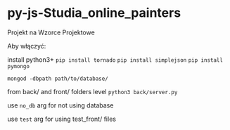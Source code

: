 # py-js-Studia_online_painters
Projekt na Wzorce Projektowe

Aby włączyć:

install python3+
`pip install tornado`
`pip install simplejson`
`pip install pymongo`

`mongod -dbpath path/to/database/`

from back/ and front/ folders level
`python3 back/server.py`

use `no_db` arg for not using database

use `test` arg for using test_front/ files
